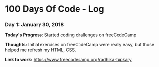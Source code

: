 # 100 Days Of Code - Log

### Day 1: January 30, 2018

**Today's Progress**: Started coding challenges on freeCodeCamp

**Thoughts:** Initial exercises on freeCodeCamp were really easy, but those helped me refresh my HTML, CSS.

**Link to work:** https://www.freecodecamp.org/radhika-tupkary



